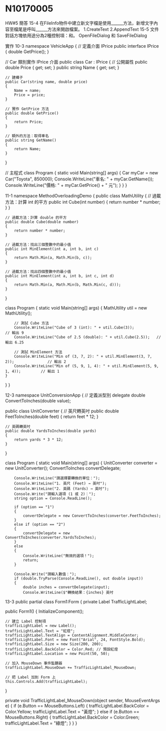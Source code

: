 # N10170005
HW#5 簡答 15-4 在FileInfo物件中建立新文字檔是使用______方法，新增文字內容至檔尾是呼叫______方法來開啟檔案。 1.CreateText 2.AppendText 15-5 文件對話方塊依用途分為2種控制項：和。 OpenFileDialog 和 SaveFileDialog

實作 10-3 namespace VehicleApp { // 定義介面 IPrice public interface IPrice { double GetPrice(); }

// Car 類別實作 IPrice 介面
public class Car : IPrice
{
    // 公開屬性
    public double Price { get; set; }
    public string Name { get; set; }

    // 建構子
    public Car(string name, double price)
    {
        Name = name;
        Price = price;
    }

    // 實作 GetPrice 方法
    public double GetPrice()
    {
        return Price;
    }

    // 額外的方法：取得車名
    public string GetName()
    {
        return Name;
    }
}

// 主程式
class Program
{
    static void Main(string[] args)
    {
        Car myCar = new Car("Toyota", 850000);
        Console.WriteLine("車名: " + myCar.GetName());
        Console.WriteLine("價格: " + myCar.GetPrice() + " 元");
    }
}
}

11-1 namespace MethodOverloadingDemo { public class MathUtility { // 過載方法：計算 int 的平方 public int Cube(int number) { return number * number; } }

    // 過載方法：計算 double 的平方
    public double Cube(double number)
    {
        return number * number;
    }

    // 過載方法：找出三個整數中的最小值
    public int MinElement(int a, int b, int c)
    {
        return Math.Min(a, Math.Min(b, c));
    }

    // 過載方法：找出四個整數中的最小值
    public int MinElement(int a, int b, int c, int d)
    {
        return Math.Min(a, Math.Min(b, Math.Min(c, d)));
    }
}

class Program
{
    static void Main(string[] args)
    {
        MathUtility util = new MathUtility();

        // 測試 Cube 方法
        Console.WriteLine("Cube of 3 (int): " + util.Cube(3));           // 輸出 9
        Console.WriteLine("Cube of 2.5 (double): " + util.Cube(2.5));   // 輸出 6.25

        // 測試 MinElement 方法
        Console.WriteLine("Min of (3, 7, 2): " + util.MinElement(3, 7, 2));               // 輸出 2
        Console.WriteLine("Min of (5, 9, 1, 4): " + util.MinElement(5, 9, 1, 4));         // 輸出 1
    }
}
}

12-3 namespace UnitConversionApp { // 定義派型別 delegate double ConvertToInches(double value);

public class UnitConverter
{
    // 英尺轉英吋
    public double FeetToInches(double feet)
    {
        return feet * 12;
    }

    // 英碼轉英吋
    public double YardsToInches(double yards)
    {
        return yards * 3 * 12;
    }
}

class Program
{
    static void Main(string[] args)
    {
        UnitConverter converter = new UnitConverter();
        ConvertToInches convertDelegate;

        Console.WriteLine("請選擇要轉換的單位：");
        Console.WriteLine("1. 英尺 (Feet) → 英吋");
        Console.WriteLine("2. 英碼 (Yards) → 英吋");
        Console.Write("請輸入選項 (1 或 2)：");
        string option = Console.ReadLine();

        if (option == "1")
        {
            convertDelegate = new ConvertToInches(converter.FeetToInches);
        }
        else if (option == "2")
        {
            convertDelegate = new ConvertToInches(converter.YardsToInches);
        }
        else
        {
            Console.WriteLine("無效的選項！");
            return;
        }

        Console.Write("請輸入數值：");
        if (double.TryParse(Console.ReadLine(), out double input))
        {
            double inches = convertDelegate(input);
            Console.WriteLine($"轉換結果：{inches} 英吋
13-3 public partial class Form1:Form { private Label TrafficLightLabel;

public Form1()
{
    InitializeComponent();

    // 建立 Label 控制項
    trafficLightLabel = new Label();
    trafficLightLabel.Text = "紅燈";
    trafficLightLabel.TextAlign = ContentAlignment.MiddleCenter;
    trafficLightLabel.Font = new Font("Arial", 24, FontStyle.Bold);
    trafficLightLabel.Size = new Size(200, 200);
    trafficLightLabel.BackColor = Color.Red; // 預設紅燈
    trafficLightLabel.Location = new Point(50, 50);

    // 加入 MouseDown 事件監聽器
    trafficLightLabel.MouseDown += TrafficLightLabel_MouseDown;

    // 把 Label 加到 Form 上
    this.Controls.Add(trafficLightLabel);
}

private void TrafficLightLabel_MouseDown(object sender, MouseEventArgs e)
{
    if (e.Button == MouseButtons.Left)
    {
        trafficLightLabel.BackColor = Color.Yellow;
        trafficLightLabel.Text = "黃燈";
    }
    else if (e.Button == MouseButtons.Right)
    {
        trafficLightLabel.BackColor = Color.Green;
        trafficLightLabel.Text = "綠燈";
    }
}
}
